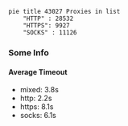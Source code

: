
```mermaid
pie title 43027 Proxies in list
    "HTTP" : 28532
    "HTTPS": 9927
    "SOCKS" : 11126
```

### Some Info
#### Average Timeout

- mixed: 3.8s
- http: 2.2s
- https: 8.1s
- socks: 6.1s
